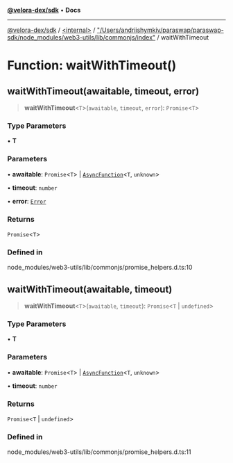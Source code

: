 [**@velora-dex/sdk**](../../../../README.md) • **Docs**

***

[@velora-dex/sdk](../../../../globals.md) / [\<internal\>](../../../README.md) / ["/Users/andriishymkiv/paraswap/paraswap-sdk/node\_modules/web3-utils/lib/commonjs/index"](../README.md) / waitWithTimeout

# Function: waitWithTimeout()

## waitWithTimeout(awaitable, timeout, error)

> **waitWithTimeout**\<`T`\>(`awaitable`, `timeout`, `error`): `Promise`\<`T`\>

### Type Parameters

• **T**

### Parameters

• **awaitable**: `Promise`\<`T`\> \| [`AsyncFunction`](../type-aliases/AsyncFunction.md)\<`T`, `unknown`\>

• **timeout**: `number`

• **error**: [`Error`](../../../interfaces/Error.md)

### Returns

`Promise`\<`T`\>

### Defined in

node\_modules/web3-utils/lib/commonjs/promise\_helpers.d.ts:10

## waitWithTimeout(awaitable, timeout)

> **waitWithTimeout**\<`T`\>(`awaitable`, `timeout`): `Promise`\<`T` \| `undefined`\>

### Type Parameters

• **T**

### Parameters

• **awaitable**: `Promise`\<`T`\> \| [`AsyncFunction`](../type-aliases/AsyncFunction.md)\<`T`, `unknown`\>

• **timeout**: `number`

### Returns

`Promise`\<`T` \| `undefined`\>

### Defined in

node\_modules/web3-utils/lib/commonjs/promise\_helpers.d.ts:11
